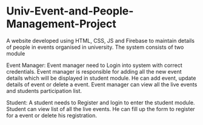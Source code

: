 # Univ-Event-and-People-Management-Project
A website developed using HTML, CSS, JS and Firebase to maintain details of people in events organised in university. 
The system consists of two module

Event Manager:
Event manager need to Login into system with correct credentials.
Event manager is responsible for adding all the new event details which will be displayed in student module.
He can add event, update details of event or delete a event.
Event manager can view all the live events and students participation list.

Student:
A student needs to Register and login to enter the student module.  
Student can view list of all the live events. He can fill up the form to register for a event or delete his registration. 
